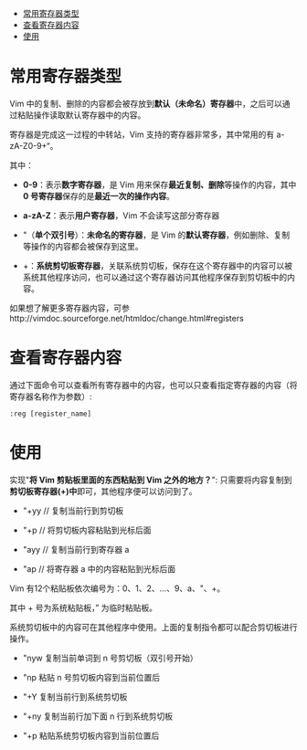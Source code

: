
<!-- @import "[TOC]" {cmd="toc" depthFrom=1 depthTo=6 orderedList=false} -->

<!-- code_chunk_output -->

- [常用寄存器类型](#常用寄存器类型)
- [查看寄存器内容](#查看寄存器内容)
- [使用](#使用)

<!-- /code_chunk_output -->

# 常用寄存器类型

Vim 中的复制、删除的内容都会被存放到**默认（未命名）寄存器**中，之后可以通过粘贴操作读取默认寄存器中的内容。

寄存器是完成这一过程的中转站，Vim 支持的寄存器非常多，其中常用的有 a-zA-Z0-9+“。

其中：

- **0\-9**：表示**数字寄存器**，是 Vim 用来保存**最近复制、删除**等操作的内容，其中 **0 号寄存器**保存的是**最近一次的操作内容**。

- **a\-zA\-Z**：表示**用户寄存器**，Vim 不会读写这部分寄存器

- "（**单个双引号**）：**未命名的寄存器**，是 Vim 的**默认寄存器**，例如删除、复制等操作的内容都会被保存到这里。

- \+：**系统剪切板寄存器**，关联系统剪切板，保存在这个寄存器中的内容可以被系统其他程序访问，也可以通过这个寄存器访问其他程序保存到剪切板中的内容。

如果想了解更多寄存器内容，可参http://vimdoc.sourceforge.net/htmldoc/change.html#registers

# 查看寄存器内容

通过下面命令可以查看所有寄存器中的内容，也可以只查看指定寄存器的内容（将寄存器名称作为参数）:

```
:reg [register_name] 
```

# 使用

实现"**将 Vim 剪贴板里面的东西粘贴到 Vim 之外的地方？**": 只需要将内容复制到**剪切板寄存器(\+)中**即可，其他程序便可以访问到了。

- \"\+yy  // 复制当前行到剪切板

- \"\+p   // 将剪切板内容粘贴到光标后面

- \"ayy  // 复制当前行到寄存器 a

- \"ap   // 将寄存器 a 中的内容粘贴到光标后面

Vim 有12个粘贴板依次编号为：0、1、2、...、9、a、"、+。

其中 + 号为系统粘贴板，” 为临时粘贴板。

系统剪切板中的内容可在其他程序中使用。上面的复制指令都可以配合剪切板进行操作。

- "nyw 复制当前单词到 n 号剪切板（双引号开始） 

- "np 粘贴 n 号剪切板内容到当前位置后 

- "+Y 复制当前行到系统剪切板

- "+ny 复制当前行加下面 n 行到系统剪切板

- "+p 粘贴系统剪切板内容到当前位置后